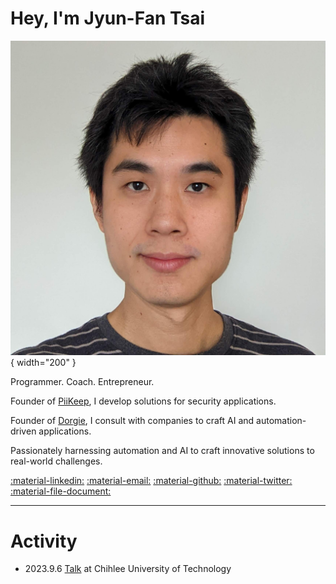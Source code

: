 # Hey, I'm Jyun-Fan Tsai

![](img/profile.jpg){ width="200" }

Programmer. Coach. Entrepreneur.

Founder of [PiiKeep](https://www.piikeep.com), I develop solutions for security applications.

Founder of [Dorgie](https://www.dorgie.com), I consult with companies to craft AI and automation-driven applications.

Passionately harnessing automation and AI to craft innovative solutions to real-world challenges.

[:material-linkedin:](https://www.linkedin.com/in/jyun-fan-tsai)
[:material-email:](mailto:jftsai@protonmail.com)
[:material-github:](https://github.com/jyunfan)
[:material-twitter:](https://twitter.com/jyunfantsai)
[:material-file-document:](file/resume.pdf)

---

# Activity
* 2023.9.6 [Talk](https://jp100.chihlee.edu.tw/p/406-1040-103835,r1.php) at Chihlee University of Technology
